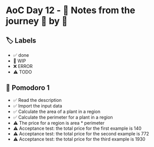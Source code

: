 # AoC Day 12 - 📝 Notes from the journey 🍅 by 🍅

## 🏷️ Labels

- ✅ done
- 🚧 WIP
- ❌ ERROR
- ⚠️ TODO

## 🍅 Pomodoro 1
- ✅ Read the description
- ✅ Import the input data
- ✅ Calculate the area of a plant in a region
- ✅ Calculate the perimeter for a plant in a region
- ⚠️ The price for a region is area * perimeter
- ⚠️ Acceptance test: the total price for the first example is 140
- ⚠️ Acceptance test: the total price for the second example is 772
- ⚠️ Acceptance test: the total price for the third example is 1930
